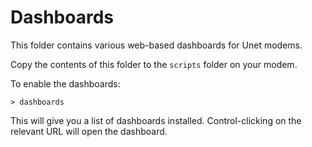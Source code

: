 # Dashboards

This folder contains various web-based dashboards for Unet modems.

Copy the contents of this folder to the `scripts` folder on your modem.

To enable the dashboards:
```
> dashboards
```

This will give you a list of dashboards installed. Control-clicking on
the relevant URL will open the dashboard.

